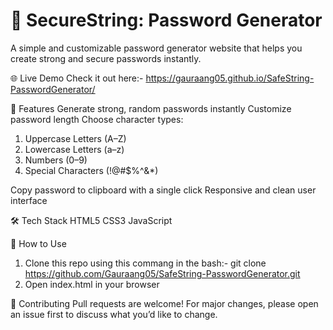 <h1>🔐 SecureString: Password Generator</h1>
A simple and customizable password generator website that helps you create strong and secure passwords instantly.

🌐 Live Demo
Check it out here:- https://gauraang05.github.io/SafeString-PasswordGenerator/

🚀 Features
Generate strong, random passwords instantly
Customize password length
Choose character types:
1. Uppercase Letters (A–Z)
2. Lowercase Letters (a–z)
3. Numbers (0–9)
4. Special Characters (!@#$%^&*)

Copy password to clipboard with a single click
Responsive and clean user interface

🛠 Tech Stack
HTML5
CSS3
JavaScript

📂 How to Use
1. Clone this repo using this commang in the bash:- git clone https://github.com/Gauraang05/SafeString-PasswordGenerator.git
2. Open index.html in your browser

🙌 Contributing
Pull requests are welcome! For major changes, please open an issue first to discuss what you’d like to change.
